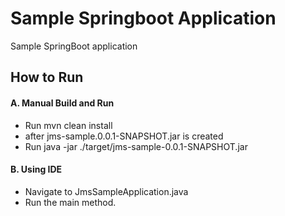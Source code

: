 # Sample Springboot Application

Sample SpringBoot application

## How to Run
#### A. Manual Build and Run
* Run mvn clean install
* after jms-sample.0.0.1-SNAPSHOT.jar is created
* Run java -jar ./target/jms-sample-0.0.1-SNAPSHOT.jar

#### B. Using IDE
* Navigate to JmsSampleApplication.java
* Run the main method.
